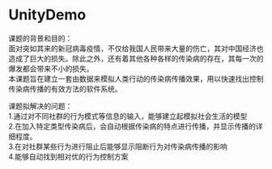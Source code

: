 # UnityDemo
课题的背景和目的：  
面对突如其来的新冠病毒疫情，不仅给我国人民带来大量的伤亡，其对中国经济也造成了巨大的损失。除此之外，还有着其他各种各样的传染病的存在，其每一次的爆发都会带来不小的损失。  
本课题旨在建立一套由数据来模拟人类行动的传染病传播效果，用以快速找出控制传染病传播的有效方法的软件系统。  
  
课题拟解决的问题：  
1.通过对不同社群的行为模式等信息的输入，能够建立起模拟社会生活的模型  
2.在加入特定类型传染病后，会自动根据传染病的特点进行传播，并显示传播的详细程度。  
3.在对社群某些行为进行阻止后能够显示阻断行为对传染病传播的影响  
4.能够自动找到相对优的行为控制方案
